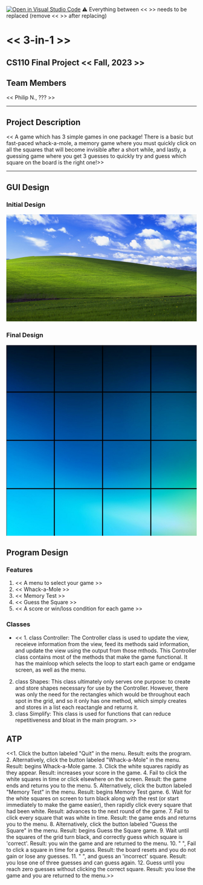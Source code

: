 [![Open in Visual Studio Code](https://classroom.github.com/assets/open-in-vscode-718a45dd9cf7e7f842a935f5ebbe5719a5e09af4491e668f4dbf3b35d5cca122.svg)](https://classroom.github.com/online_ide?assignment_repo_id=12803350&assignment_repo_type=AssignmentRepo)
:warning: Everything between << >> needs to be replaced (remove << >> after replacing)

# << 3-in-1 >>
## CS110 Final Project  << Fall, 2023 >>

## Team Members

<< Philip N., ??? >>

***

## Project Description

<< A game which has 3 simple games in one package! There is a basic but fast-paced whack-a-mole, a memory game where you must quickly click on all the squares that will become invisible after a short while, and lastly, a guessing game where you get 3 guesses to quickly try and guess which square on the board is the right one!>>

***    

## GUI Design

### Initial Design

![initial gui](assets/gui.jpg)

### Final Design

![final gui](assets/finalgui.jpg)

## Program Design

### Features

1. << A menu to select your game >>
2. << Whack-a-Mole >>
3. << Memory Test >>
4. << Guess the Square >>
5. << A score or win/loss condition for each game >>

### Classes

- << 1. class Controller: The Controller class is used to update the view, receieve information from the view, feed its methods said information, and update the view using the output from those mthods. This Controller class contains most of the methods that make the game functional. It has the mainloop which selects the loop to start each game or endgame screen, as well as the menu. 
2. class Shapes: This class ultimately only serves one purpose: to create and store shapes necessary for use by the Controller. However, there was only the need for the rectangles which would be throughout each spot in the grid, and so it only has one method, which simply creates and stores in a list each reactangle and returns it.
3. class Simplify: This class is used for functions that can reduce repetitiveness and bloat in the main program. >>

## ATP

<<1. Click the button labeled "Quit" in the menu. Result: exits the program.
2. Alternatively, click the button labeled "Whack-a-Mole" in the menu. Result: begins Whack-a-Mole game.
3. Click the white squares rapidly as they appear. Result: increases your score in the game.
4. Fail to click the white squares in time or click elsewhere on the screen. Result: the game ends and returns you to the menu.
5. Alternatively, click the button labeled "Memory Test" in the menu. Result: begins Memory Test game.
6. Wait for the white squares on screen to turn black along with the rest (or start immediately to make the game easier), then rapidly click every square that had been white. Result: advances to the next round of the game.
7. Fail to click every square that was white in time. Result: the game ends and returns you to the menu.
8. Alternatively, click the button labeled "Guess the Square" in the menu. Result: begins Guess the Square game.
9. Wait until the squares of the grid turn black, and correctly guess which square is 'correct'. Result: you win the game and are returned to the menu.
10. "                                           ", Fail to click a square in time for a guess. Result: the board resets and you do not gain or lose any guesses.
11. "                                           ", and guess an 'incorrect' square. Result: you lose one of three guesses and can guess again.
12. Guess until you reach zero guesses without clicking the correct square. Result: you lose the game and you are returned to the menu.>>

